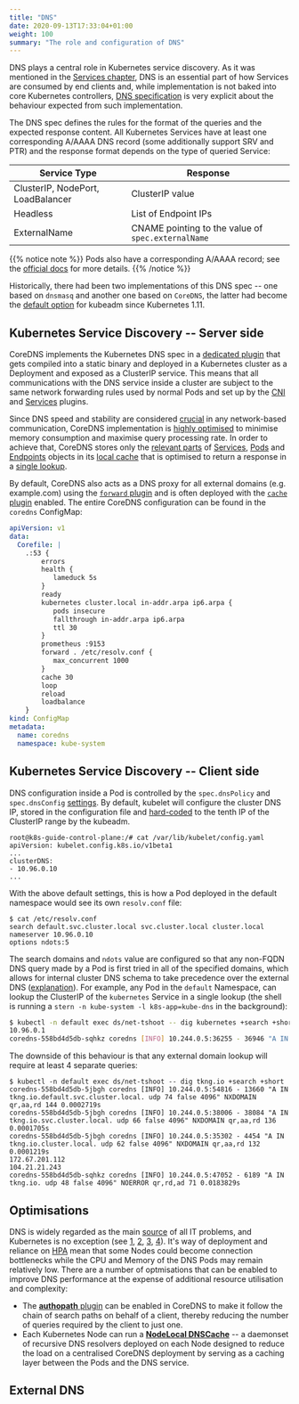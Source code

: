 ```yaml
---
title: "DNS"
date: 2020-09-13T17:33:04+01:00
weight: 100
summary: "The role and configuration of DNS"
---
```


DNS plays a central role in Kubernetes service discovery. As it was mentioned in the [Services chapter](/services/), DNS is an essential part of how Services are consumed by end clients and, while implementation is not baked into core Kubernetes controllers, [DNS specification](https://github.com/kubernetes/dns/blob/master/docs/specification.md) is very explicit about the behaviour expected from such implementation. 

The DNS spec defines the rules for the format of the queries and the expected response content. All Kubernetes Services have at least one corresponding A/AAAA DNS record (some additionally support SRV and PTR) and the response format depends on the type of queried Service:

| Service Type | Response |
|--------------|----------|
| ClusterIP, NodePort, LoadBalancer | ClusterIP value | 
| Headless | List of Endpoint IPs |
| ExternalName | CNAME pointing to the value of `spec.externalName` |

{{% notice note %}}
Pods also have a corresponding A/AAAA record; see the [official docs](https://kubernetes.io/docs/concepts/services-networking/dns-pod-service/#pods) for more details.
{{% /notice %}}

Historically, there had been two implementations of this DNS spec -- one based on `dnsmasq` and another one based on `CoreDNS`, the latter had become the [default option](https://kubernetes.io/blog/2018/07/10/coredns-ga-for-kubernetes-cluster-dns/) for kubeadm since Kubernetes 1.11.



## Kubernetes Service Discovery -- Server side

CoreDNS implements the Kubernetes DNS spec in a [dedicated plugin](https://coredns.io/plugins/kubernetes/) that gets compiled into a static binary and deployed in a Kubernetes cluster as a Deployment and exposed as a ClusterIP service. This means that all communications with the DNS service inside a cluster are subject to the same network forwarding rules used by normal Pods and set up by the [CNI](/cni/) and [Services](/services/) plugins.

Since DNS speed and stability are considered [crucial](https://isitdns.com/) in any network-based communication, CoreDNS implementation is [highly optimised](https://github.com/coredns/deployment/blob/master/kubernetes/Scaling_CoreDNS.md) to minimise memory consumption and maximise query processing rate. In order to achieve that, CoreDNS stores only the [relevant parts](https://github.com/coredns/coredns/blob/a644eb4472ab61cdef8405b4e42bc9892f2e9295/plugin/kubernetes/object/service.go#L33) of [Services](https://github.com/coredns/coredns/blob/a644eb4472ab61cdef8405b4e42bc9892f2e9295/plugin/kubernetes/object/service.go#L12), [Pods](https://github.com/coredns/coredns/blob/a644eb4472ab61cdef8405b4e42bc9892f2e9295/plugin/kubernetes/object/pod.go#L13) and [Endpoints](https://github.com/coredns/coredns/blob/a644eb4472ab61cdef8405b4e42bc9892f2e9295/plugin/kubernetes/object/endpoint.go#L14) objects in its [local cache](https://github.com/coredns/coredns/blob/a644eb4472ab61cdef8405b4e42bc9892f2e9295/plugin/kubernetes/controller.go#L115) that is optimised to return a response in a [single lookup](https://github.com/coredns/coredns/blob/a644eb4472ab61cdef8405b4e42bc9892f2e9295/plugin/kubernetes/kubernetes.go#L495).

By default, CoreDNS also acts as a DNS proxy for all external domains (e.g. example.com) using the [`forward` plugin](https://coredns.io/plugins/forward/) and is often deployed with the [`cache` plugin](https://coredns.io/plugins/cache/) enabled. The entire CoreDNS configuration can be found in the `coredns` ConfigMap:

```yaml
apiVersion: v1
data:
  Corefile: |
    .:53 {
        errors
        health {
           lameduck 5s
        }
        ready
        kubernetes cluster.local in-addr.arpa ip6.arpa {
           pods insecure
           fallthrough in-addr.arpa ip6.arpa
           ttl 30
        }
        prometheus :9153
        forward . /etc/resolv.conf {
           max_concurrent 1000
        }
        cache 30
        loop
        reload
        loadbalance
    }
kind: ConfigMap
metadata:
  name: coredns
  namespace: kube-system
```

## Kubernetes Service Discovery -- Client side

DNS configuration inside a Pod is controlled by the `spec.dnsPolicy` and `spec.dnsConfig` [settings](https://kubernetes.io/docs/concepts/services-networking/dns-pod-service/#pod-s-dns-policy). By default, kubelet will configure the cluster DNS IP, stored in the configuration file and [hard-coded](https://github.com/kubernetes/kubernetes/blob/cde45fb161c5a4bfa7cfe45dfd814f6cc95433f7/cmd/kubeadm/app/constants/constants.go#L638) to the tenth IP of the ClusterIP range by the kubeadm.

```
root@k8s-guide-control-plane:/# cat /var/lib/kubelet/config.yaml 
apiVersion: kubelet.config.k8s.io/v1beta1
...
clusterDNS:
- 10.96.0.10
...
```
With the above default settings, this is how a Pod deployed in the default namespace would see its own `resolv.conf` file:

```
$ cat /etc/resolv.conf
search default.svc.cluster.local svc.cluster.local cluster.local
nameserver 10.96.0.10
options ndots:5
```

The search domains and `ndots` value are configured so that any non-FQDN DNS query made by a Pod is first tried in all of the specified domains, which allows for internal cluster DNS schema to take precedence over the external DNS ([explanation](https://github.com/kubernetes/kubernetes/issues/33554)). For example, any Pod in the `default` Namespace, can lookup the ClusterIP of the `kubernetes` Service in a single lookup (the shell is running a `stern -n kube-system -l k8s-app=kube-dns` in the background):

```bash
$ kubectl -n default exec ds/net-tshoot -- dig kubernetes +search +short
10.96.0.1
coredns-558bd4d5db-sqhkz coredns [INFO] 10.244.0.5:36255 - 36946 "A IN kubernetes.default.svc.cluster.local. udp 77 false 4096" NOERROR qr,aa,rd 106 0.0002139s
```

The downside of this behaviour is that any external domain lookup will require at least 4 separate queries:

```
$ kubectl -n default exec ds/net-tshoot -- dig tkng.io +search +short
coredns-558bd4d5db-5jbgh coredns [INFO] 10.244.0.5:54816 - 13660 "A IN tkng.io.default.svc.cluster.local. udp 74 false 4096" NXDOMAIN qr,aa,rd 144 0.0002719s
coredns-558bd4d5db-5jbgh coredns [INFO] 10.244.0.5:38006 - 38084 "A IN tkng.io.svc.cluster.local. udp 66 false 4096" NXDOMAIN qr,aa,rd 136 0.0001705s
coredns-558bd4d5db-5jbgh coredns [INFO] 10.244.0.5:35302 - 4454 "A IN tkng.io.cluster.local. udp 62 false 4096" NXDOMAIN qr,aa,rd 132 0.0001219s
172.67.201.112
104.21.21.243
coredns-558bd4d5db-sqhkz coredns [INFO] 10.244.0.5:47052 - 6189 "A IN tkng.io. udp 48 false 4096" NOERROR qr,rd,ad 71 0.0183829s
```


## Optimisations

DNS is widely regarded as the main [source](https://isitdns.com/) of all IT problems, and Kubernetes is no exception (see [1](https://github.com/kubernetes/kubernetes/issues/56903), [2](https://www.weave.works/blog/racy-conntrack-and-dns-lookup-timeouts), [3](https://github.com/kubernetes/kubernetes/issues/62628), [4](https://pracucci.com/kubernetes-dns-resolution-ndots-options-and-why-it-may-affect-application-performances.html)). It's way of deployment and reliance on [HPA](https://kubernetes.io/docs/tasks/run-application/horizontal-pod-autoscale/) mean that some Nodes could become connection bottlenecks while the CPU and Memory of the DNS Pods may remain relatively low. There are a number of optmisations that can be enabled to improve DNS performance at the expense of additional resource utilisation and complexity:

* The [**authopath** plugin](https://coredns.io/plugins/autopath/) can be enabled in CoreDNS to make it follow the chain of search paths on behalf of a client, thereby reducing the number of queries required by the client to just one.
* Each Kubernetes Node can run a [**NodeLocal DNSCache**](https://kubernetes.io/docs/tasks/administer-cluster/nodelocaldns/) -- a daemonset of recursive DNS resolvers deployed on each Node designed to reduce the load on a centralised CoreDNS deployment by serving as a caching layer between the Pods and the DNS service.



## External DNS